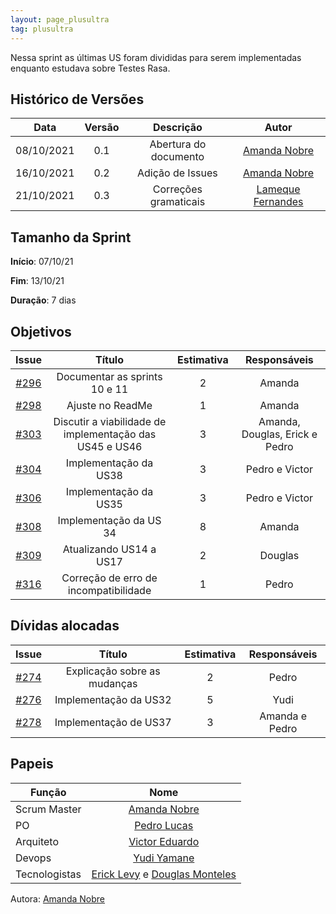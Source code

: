 ```yaml
---
layout: page_plusultra
tag: plusultra
---
```


Nessa sprint as últimas US foram divididas para serem implementadas enquanto estudava sobre Testes Rasa.

## Histórico de Versões

| Data       | Versão | Descrição                      | Autor             |
| :--------: | :----: | :----------:                   | :---------------: |
| 08/10/2021 |  0.1   | Abertura do documento | [Amanda Nobre](https://github.com/AmandaNbr)|
| 16/10/2021 |  0.2   | Adição de Issues | [Amanda Nobre](https://github.com/AmandaNbr)|
| 21/10/2021 |  0.3   | Correções gramaticais | [Lameque Fernandes](https://github.com/LamequeFernandes)|

## Tamanho da Sprint

**Início**: 07/10/21

**Fim**: 13/10/21

**Duração**: 7 dias

## Objetivos

| Issue |            Título            |      Estimativa     |        Responsáveis         | 
|:-----:|:----------------------------:|:-------------------:|:---------------------------:|
| [#296](https://github.com/fga-eps-mds/2021.1-AlligaBot/issues/272) | Documentar as sprints 10 e 11 | 2 | Amanda |
| [#298](https://github.com/fga-eps-mds/2021.1-AlligaBot/issues/278) | Ajuste no ReadMe | 1 | Amanda |
| [#303](https://github.com/fga-eps-mds/2021.1-AlligaBot/issues/303) | Discutir a viabilidade de implementação das US45 e US46 | 3 | Amanda, Douglas, Erick e Pedro |
| [#304](https://github.com/fga-eps-mds/2021.1-AlligaBot/issues/304) | Implementação da US38 | 3 | Pedro e Victor |
| [#306](https://github.com/fga-eps-mds/2021.1-AlligaBot/issues/306) | Implementação da US35 | 3 | Pedro e Victor |
| [#308](https://github.com/fga-eps-mds/2021.1-AlligaBot/issues/308) | Implementação da US 34 | 8 | Amanda |
| [#309](https://github.com/fga-eps-mds/2021.1-AlligaBot/issues/309) | Atualizando US14 a US17 | 2 | Douglas |
| [#316](https://github.com/fga-eps-mds/2021.1-AlligaBot/issues/316) | Correção de erro de incompatibilidade | 1 | Pedro |

## Dívidas alocadas

| Issue |            Título            |      Estimativa     |        Responsáveis         | 
|:-----:|:----------------------------:|:-------------------:|:---------------------------:|
| [#274](https://github.com/fga-eps-mds/2021.1-AlligaBot/issues/274) | Explicação sobre as mudanças | 2 | Pedro |
| [#276](https://github.com/fga-eps-mds/2021.1-AlligaBot/issues/276) | Implementação da US32 | 5 | Yudi |
| [#278](https://github.com/fga-eps-mds/2021.1-AlligaBot/issues/278) | Implementação de US37 | 3 | Amanda e Pedro |

## Papeis

|      Função      |            Nome            |
|------------------|:--------------------------:|
| Scrum Master | [Amanda Nobre](https://github.com/AmandaNbr) |
| PO | [Pedro Lucas](https://github.com/PedroLSF) |
| Arquiteto | [Victor Eduardo](https://github.com/victorear05) |
| Devops | [Yudi Yamane](https://github.com/yudi-azvd) |
| Tecnologistas | [Erick Levy](https://github.com/Ericklevy) e [Douglas Monteles](https://github.com/DouglasMonteles) |

Autora: [Amanda Nobre](https://github.com/AmandaNbr)
